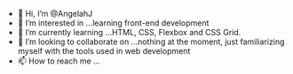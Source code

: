 - 👋 Hi, I’m @AngelahJ
- 👀 I’m interested in ...learning front-end development
- 🌱 I’m currently learning ...HTML, CSS, Flexbox and CSS Grid.
- 💞️ I’m looking to collaborate on ...nothing at the moment, just familiarizing myself with the tools used in web development
- 📫 How to reach me ...

<!---
AngelahJ/AngelahJ is a ✨ special ✨ repository because its `README.md` (this file) appears on your GitHub profile.
You can click the Preview link to take a look at your changes.
--->
